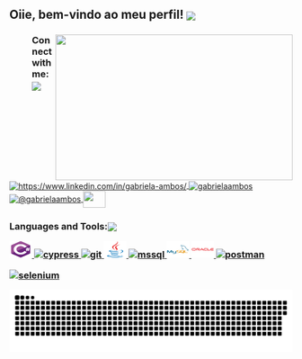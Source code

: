 ## Oiie, bem-vindo ao meu perfil! <img src="https://emojis.slackmojis.com/emojis/images/1588315024/8823/hyperkitty.gif?1588315024" width="30" align="center">


<div style="padding-left: 40px;" align="left">
  <img style="display: block; margin-left: auto; margin-right: auto;" src="https://github-readme-stats.vercel.app/api/top-langs/?username=GabrielaAmbos&amp;layout=compact&amp;langs_count=16&amp;theme=dracula" width="422" height="259" align="right" />
  
<h3 align="left">Connect with me:<img src="https://emojis.slackmojis.com/emojis/images/1621024394/39092/cat-roll.gif?1621024394" width="30" align="center" />
</div>

<p align="left">
  <a href="https://linkedin.com/in/gabriela-ambos/" target="blank">
  <img src="https://raw.githubusercontent.com/rahuldkjain/github-profile-readme-generator/master/src/images/icons/Social/linked-in-alt.svg" alt="https://www.linkedin.com/in/gabriela-ambos/" width="40" height="30" align="center" /> </a>
  <a href="https://instagram.com/gabrielaambos" target="blank">
  <img src="https://raw.githubusercontent.com/rahuldkjain/github-profile-readme-generator/master/src/images/icons/Social/instagram.svg" alt="gabrielaambos" width="40" height="30" align="center" /> </a> 
  <a href="https://medium.com/@gabrielaambos" target="blank"><img src="https://raw.githubusercontent.com/rahuldkjain/github-profile-readme-generator/master/src/images/icons/Social/medium.svg" alt="@gabrielaambos" width="40" height="30" align="center" /> </a>
  <a href="mailto:gabrielaambos15@gmail.com">
  <img src="https://img.icons8.com/fluent/48/000000/gmail.png" width="40" height="30" align="center" /> </a>
 </p>

<h3 align="left">Languages and Tools:<img src="https://emojis.slackmojis.com/emojis/images/1621024394/39092/cat-roll.gif?1621024394" width="30" align="center"/>
<p align="left">
  <a href="https://www.w3schools.com/cs/" target="_blank"> <img src="https://raw.githubusercontent.com/devicons/devicon/master/icons/csharp/csharp-original.svg" alt="csharp" width="40" height="30" /> </a> 
  <a href="https://www.cypress.io" target="_blank"> <img src="https://raw.githubusercontent.com/simple-icons/simple-icons/6e46ec1fc23b60c8fd0d2f2ff46db82e16dbd75f/icons/cypress.svg" alt="cypress"width="40" height="30" /> </a> 
  <a href="https://git-scm.com/" target="_blank"> <img src="https://www.vectorlogo.zone/logos/git-scm/git-scm-icon.svg" alt="git" width="40" height="30" /> </a> 
  <a href="https://www.java.com" target="_blank"> <img src="https://raw.githubusercontent.com/devicons/devicon/master/icons/java/java-original.svg" alt="java" width="40" height="30" /> </a> 
  <a href="https://www.microsoft.com/en-us/sql-server" target="_blank"> <img src="https://www.svgrepo.com/show/303229/microsoft-sql-server-logo.svg" alt="mssql" width="40" height="30" /> </a> 
  <a href="https://www.mysql.com/" target="_blank"> <img src="https://raw.githubusercontent.com/devicons/devicon/master/icons/mysql/mysql-original-wordmark.svg" alt="mysql" width="40" height="30" /> </a> 
  <a href="https://www.oracle.com/" target="_blank"> <img src="https://raw.githubusercontent.com/devicons/devicon/master/icons/oracle/oracle-original.svg" alt="oracle" width="40" height="30" /> </a> 
  <a href="https://postman.com" target="_blank"> <img src="https://www.vectorlogo.zone/logos/getpostman/getpostman-icon.svg" alt="postman" width="40" height="30" /> </a> </p>
<p align="left">
  <a href="https://www.selenium.dev" target="_blank"><img src="https://raw.githubusercontent.com/detain/svg-logos/780f25886640cef088af994181646db2f6b1a3f8/svg/selenium-logo.svg" alt="selenium" width="40" height="30" /></a>
</p>
  
<div>

![Snake animation](https://github.com/GabrielaAmbos/GabrielaAmbos/blob/output/github-contribution-grid-snake.svg)

</div>

